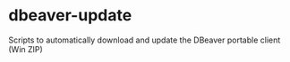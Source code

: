 # dbeaver-update
Scripts to automatically download and update the DBeaver portable client (Win ZIP)
